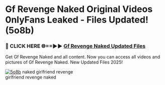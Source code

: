 # Gf Revenge Naked Original Videos 0nlyFans Leaked - Files Updated! (5o8b)

<h3>🔴 CLICK HERE 🌐==►► <a href="https://tinyurl.com/yckcrads" rel="nofollow">Gf Revenge Naked Updated Files</a></h3>

Get Gf Revenge Naked and all content. Now you can access all videos and pictures of Gf Revenge Naked. New Updated Files 2025!

[![5o8b](https://i.imgur.com/hpKpOFt.gif)](https://tinyurl.com/yckcrads)
naked girlfriend revenge<br>
girlfriend revenge naked